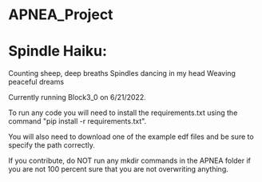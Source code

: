 # APNEA_Project

# Spindle Haiku:
Counting sheep, deep breaths
Spindles dancing in my head
Weaving peaceful dreams

Currently running Block3_0 on 6/21/2022.

To run any code you will need to install the requirements.txt using the command "pip install -r requirements.txt".

You will also need to download one of the example edf files and be sure to specify the path correctly.

If you contribute, do NOT run any mkdir commands in the APNEA folder if you are not 100 percent sure that you are not overwriting anything.
